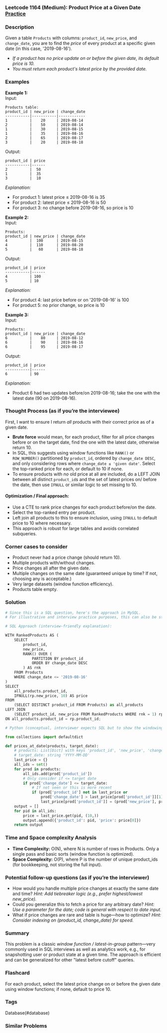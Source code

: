 ### Leetcode 1164 (Medium): Product Price at a Given Date [Practice](https://leetcode.com/problems/product-price-at-a-given-date)

### Description  
Given a table `Products` with columns: `product_id`, `new_price`, and `change_date`, you are to find the *price* of every product at a specific given date (in this case, '2019-08-16').  
- *If a product has no price update on or before the given date, its default price is 10.*
- *You must return each product's latest price by the provided date.*

### Examples  

**Example 1:**  
Input:  
```
Products table:
product_id | new_price | change_date
-----------|-----------|------------
1          |    20     | 2019-08-14
2          |    50     | 2019-08-14
1          |    30     | 2019-08-15
1          |    35     | 2019-08-16
2          |    65     | 2019-08-17
3          |    20     | 2019-08-18
```
Output:
```
product_id | price
-----------|------
2          |  50
1          |  35
3          |  10
```
*Explanation:*
- For product 1: latest price ≤ 2019-08-16 is 35
- For product 2: latest price ≤ 2019-08-16 is 50
- For product 3: no change before 2019-08-16, so price is 10

**Example 2:**  
Input:  
```
Products:
product_id | new_price | change_date
4          |  100      | 2019-08-15
4          |  110      | 2019-08-20
5          |   60      | 2019-08-18
```
Output:  
```
product_id | price
-----------|------
4          | 100
5          | 10
```
*Explanation:*
- For product 4: last price before or on '2019-08-16' is 100
- For product 5: no prior change, so price is 10

**Example 3:**  
Input:  
```
Products:
product_id | new_price | change_date
6          |    80     | 2019-08-12
6          |    90     | 2019-08-16
6          |    95     | 2019-08-17
```
Output:  
```
product_id | price
-----------|------
6          | 90
```
*Explanation:* 
- Product 6 had two updates before/on 2019-08-16; take the one with the latest date (90 on 2019-08-16).

### Thought Process (as if you’re the interviewee)  

First, I want to ensure I return *all* products with their correct price as of a given date.
- **Brute force** would mean, for each product, filter for all price changes before or on the target date, find the one with the latest date, otherwise return 10.
- In SQL, this suggests using window functions like `RANK()` or `ROW_NUMBER()` partitioned by `product_id`, ordered by `change_date DESC`, and only considering rows where `change_date ≤ 'given date'`. Select the top-ranked price for each, or default to 10 if none.
- To ensure products with *no* old price at all are included, do a LEFT JOIN between all distinct `product_id`s and the set of latest prices on/ before the date, then use `IFNULL` or similar logic to set missing to 10.

#### Optimization / Final approach:
- Use a CTE to rank price changes for each product before/on the date.
- Select the top-ranked entry per product.
- Left join all products to this to ensure inclusion, using `IFNULL` to default price to 10 where necessary.
- This approach is robust for large tables and avoids correlated subqueries.

### Corner cases to consider  
- Product never had a price change (should return 10).
- Multiple products with/without changes.
- Price changes all after the given date.
- Multiple changes on the same date (guaranteed unique by time? If not, choosing any is acceptable.)
- Very large datasets (window function efficiency).
- Products table empty.

### Solution

```python
# Since this is a SQL question, here's the approach in MySQL.
# For illustrative and interview practice purposes, this can also be staged using Python steps conceptually.

# SQL Approach (interview-friendly explanation):

WITH RankedProducts AS (
    SELECT 
        product_id,
        new_price,
        RANK() OVER (
            PARTITION BY product_id
            ORDER BY change_date DESC
        ) AS rnk
    FROM Products
    WHERE change_date <= '2019-08-16'
)
SELECT
    all_products.product_id,
    IFNULL(rp.new_price, 10) AS price
FROM
    (SELECT DISTINCT product_id FROM Products) as all_products
LEFT JOIN
    (SELECT product_id, new_price FROM RankedProducts WHERE rnk = 1) rp
ON all_products.product_id = rp.product_id;

# Python (conceptual, interviewer expects SQL but to show the windowing logic):

from collections import defaultdict

def prices_at_date(products, target_date):
    # products: List[Dict] with keys 'product_id', 'new_price', 'change_date'
    # target_date: string 'YYYY-MM-DD'
    last_price = {}
    all_ids = set()
    for prod in products:
        all_ids.add(prod['product_id'])
        # Only consider if <= target date
        if prod['change_date'] <= target_date:
            # If not seen or this is more recent
            if (prod['product_id'] not in last_price or 
                prod['change_date'] > last_price[prod['product_id']][1]):
                last_price[prod['product_id']] = (prod['new_price'], prod['change_date'])
    output = []
    for pid in all_ids:
        price = last_price.get(pid, (10,))
        output.append({'product_id': pid, 'price': price[0]})
    return output
```

### Time and Space complexity Analysis  

- **Time Complexity:** O(N), where N is number of rows in Products. Only a single pass and basic sorts (window function is optimized).
- **Space Complexity:** O(P), where P is the number of unique product_ids (for bookkeeping, not storing the full input).

### Potential follow-up questions (as if you’re the interviewer)  

- How would you handle multiple price changes at exactly the same date and time?
  *Hint: Add tiebreaker logic (e.g., prefer highest/lowest new_price).*
- Could you generalize this to fetch a price for any arbitrary date?
  *Hint: Use a parameter for the date; code is general with respect to date input.*
- What if price changes are rare and table is huge—how to optimize?
  *Hint: Consider indexing on (product_id, change_date) for speed.*

### Summary
This problem is a classic *window function / latest-in-group* pattern—very commonly used in SQL interviews as well as analytics work, e.g., for snapshotting user or product state at a given time. The approach is efficient and can be generalized for other "latest before cutoff" queries.


### Flashcard
For each product, select the latest price change on or before the given date using window functions; if none, default to price 10.

### Tags
Database(#database)

### Similar Problems
